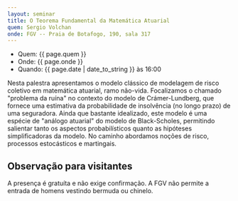 ```yaml
---
layout: seminar
title: O Teorema Fundamental da Matemática Atuarial
quem: Sergio Volchan
onde: FGV -- Praia de Botafogo, 190, sala 317
---
```


- Quem:  {{ page.quem }}
- Onde:  {{ page.onde }}
- Quando: {{ page.date | date_to_string }} às 16:00

Nesta palestra apresentamos o modelo clássico de modelagem de risco
coletivo em matemática atuarial, ramo não-vida.  Focalizamos o chamado
"problema da ruína" no contexto do modelo de Crámer-Lundberg, que
fornece uma estimativa da probabilidade de insolvência (no longo
prazo) de uma seguradora. Ainda que bastante idealizado, este modelo é
uma espécie de "análogo atuarial" do modelo de Black-Scholes,
permitindo salientar tanto os aspectos probabilísticos quanto as
hipóteses simplificadoras da modelo. No caminho abordamos noções de
risco, processos estocásticos e martingais.

## Observação para visitantes

A presença é gratuíta e não exige confirmação. A FGV não permite a
entrada de homens vestindo bermuda ou chinelo.
